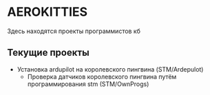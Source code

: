 # AEROKITTIES
Здесь находятся проекты программистов кб


## Текущие проекты
* Установка ardupilot на королевского пингвина (STM/Ardepulot)
  * Проверка датчиков королевского пингвина путём программирования stm (STM/OwnProgs)
